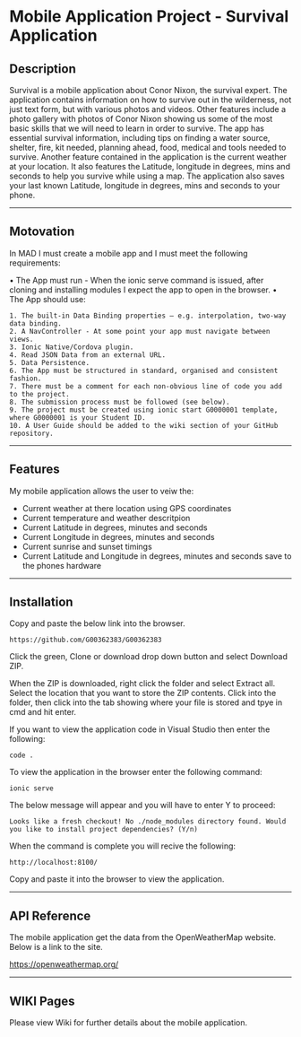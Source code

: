 # **Mobile Application Project - Survival Application**

## **Description**

Survival is a mobile application about Conor Nixon, the survival expert. The application contains information on how to survive out in the wilderness, not just text form, but with various photos and videos. Other features include a photo gallery with photos of Conor Nixon showing us some of the most basic skills that we will need to learn in order to survive. The app has essential survival information, including tips on finding a water source, shelter, fire, kit needed, planning ahead, food, medical and tools needed to survive. Another feature contained in the application is the current weather at your location. It also features the Latitude, longitude in degrees, mins and seconds to help you survive while using a map. The application also saves your last known Latitude, longitude in degrees, mins and seconds to your phone.

***

## **Motovation**

In MAD I must create a mobile app and I must meet the following requirements:

• The App must run - When the ionic serve command is issued, after cloning and installing modules I expect the app to open in the browser.
• The App should use:

	1. The built-in Data Binding properties – e.g. interpolation, two-way data binding.
	2. A NavController - At some point your app must navigate between views.
	3. Ionic Native/Cordova plugin.
	4. Read JSON Data from an external URL.
	5. Data Persistence.
	6. The App must be structured in standard, organised and consistent fashion.
	7. There must be a comment for each non-obvious line of code you add to the project.
	8. The submission process must be followed (see below).
	9. The project must be created using ionic start G0000001 template, where G0000001 is your Student ID.
	10. A User Guide should be added to the wiki section of your GitHub repository.

***
## **Features**

My mobile application allows the user to veiw the:

* Current weather at there location using GPS coordinates
* Current temperature and weather descritpion
* Current Latitude in degrees, minutes and seconds
* Current Longitude in degrees, minutes and seconds
* Current sunrise and sunset timings
* Current Latitude and Longitude in degrees, minutes and seconds save to the phones hardware 

***

## **Installation**

Copy and paste the below link into the browser.

	https://github.com/G00362383/G00362383

Click the green, Clone or download drop down button and select Download ZIP.

When the ZIP is downloaded, right click the folder and select Extract all. 
Select the location that you want to store the ZIP contents.
Click into the folder, then click into the tab showing where your file is stored and tpye in cmd and hit enter.

If you want to view the application code in Visual Studio then enter the following:

	code .

To view the application in the browser enter the following command:

	ionic serve
 
The below message will appear and you will have to enter Y to proceed:
  
    Looks like a fresh checkout! No ./node_modules directory found. Would you like to install project dependencies? (Y/n)

When the command is complete you will recive the following:

	http://localhost:8100/

Copy and paste it into the browser to view the application.

***

## **API Reference**

The mobile application get the data from the OpenWeatherMap website. Below is a link to the site.

  https://openweathermap.org/

***

## **WIKI Pages**

Please view Wiki for further details about the mobile application.
